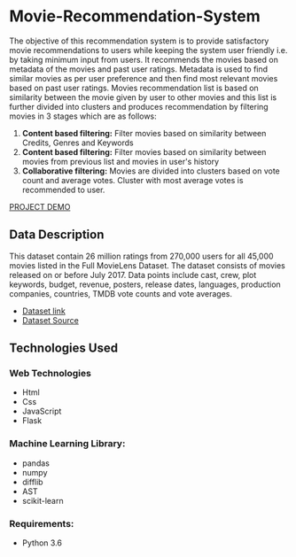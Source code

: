 # Movie-Recommendation-System
The objective of this recommendation system is to provide satisfactory movie recommendations to users while keeping the system user friendly i.e. by taking minimum input from users. It recommends the movies based on metadata of the movies and past user ratings. Metadata is used to find similar movies as per user preference and then find most relevant movies based on past user ratings.
Movies recommendation list is based on similarity between the movie given by user to other movies and this list is further divided into clusters and produces recommendation by filtering movies in 3 stages which are as follows:
1. **Content based filtering:**
Filter movies based on similarity between Credits, Genres and Keywords
2. **Content based filtering:**
Filter movies based on similarity between movies from previous list and movies in user's history
3. **Collaborative filtering:**
Movies are divided into clusters based on vote count and average votes. Cluster with most average votes is recommended to user.

[PROJECT DEMO](https://drive.google.com/open?id=11dWNb-_jrrfIK-4PYpKLuv4diaB-LkQK)

## Data Description

This dataset contain 26 million ratings from 270,000 users for all 45,000 movies listed in the Full MovieLens Dataset. The dataset consists of movies released on or before July 2017. Data points include cast, crew, plot keywords, budget, revenue, posters, release dates, languages, production companies, countries, TMDB vote counts and vote averages.
* [Dataset link](https://drive.google.com/open?id=1bZhqdGm27sEcRo4cY15Chk65Oj5ROWRk)
* [Dataset Source](https://grouplens.org/datasets/movielens/)

## Technologies Used

### Web Technologies
* Html
* Css
* JavaScript
* Flask

### Machine Learning Library:
* pandas
* numpy
* difflib
* AST
* scikit-learn

### Requirements:
* Python 3.6

